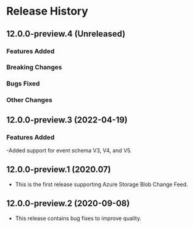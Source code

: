 # Release History

## 12.0.0-preview.4 (Unreleased)

### Features Added

### Breaking Changes

### Bugs Fixed

### Other Changes

## 12.0.0-preview.3 (2022-04-19)

### Features Added

-Added support for event schema V3, V4, and V5.

## 12.0.0-preview.1 (2020.07)

- This is the first release supporting Azure Storage Blob Change Feed.
## 12.0.0-preview.2 (2020-09-08)

- This release contains bug fixes to improve quality.

